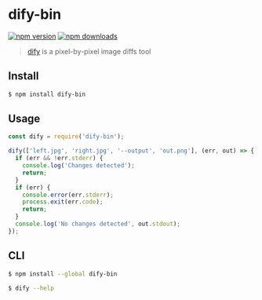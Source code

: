 # dify-bin 

[![npm version](https://img.shields.io/npm/v/dify-bin.svg)](https://www.npmjs.com/package/dify-bin) 
[![npm downloads](https://img.shields.io/npm/dm/dify-bin.svg)](https://www.npmjs.com/package/dify-bin) 

> [dify](https://github.com/jihchi/dify) is a pixel-by-pixel image diffs tool

## Install

```sh
$ npm install dify-bin
```

## Usage

```js
const dify = require('dify-bin');

dify(['left.jpg', 'right.jpg', '--output', 'out.png'], (err, out) => {
  if (err && !err.stderr) {
    console.log('Changes detected');
    return;
  }
  if (err) {
    console.error(err.stderr);
    process.exit(err.code);
    return;
  }
  console.log('No changes detected', out.stdout);
});
```

## CLI

```sh
$ npm install --global dify-bin
```

```sh
$ dify --help
```

